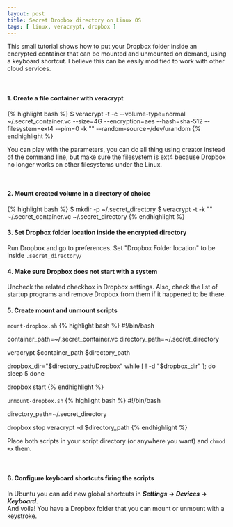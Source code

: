```yaml
---
layout: post
title: Secret Dropbox directory on Linux OS
tags: [ linux, veracrypt, dropbox ]
---
```


This small tutorial shows how to put your Dropbox folder inside an encrypted container that can be mounted and unmounted on demand, using a keyboard shortcut. I believe this can be easily modified to work with other cloud services.

<!--more-->

<br>
<h4>1. Create a file container with veracrypt</h4>
{% highlight bash %}
$ veracrypt -t -c --volume-type=normal ~/.secret_container.vc --size=4G --encryption=aes --hash=sha-512 --filesystem=ext4 --pim=0 -k "" --random-source=/dev/urandom
{% endhighlight %}

You can play with the parameters, you can do all thing using creator instead of the command line, but make sure the filesystem is ext4 because Dropbox no longer works on other filesystems under the Linux.

<br>
<h4>2. Mount created volume in a directory of choice</h4>
{% highlight bash %}
$ mkdir -p ~/.secret_directory
$ veracrypt -t -k ""  ~/.secret_container.vc ~/.secret_directory
{% endhighlight %}

<br>
<h4>3. Set Dropbox folder location inside the encrypted directory</h4>
Run Dropbox and go to preferences. Set "Dropbox Folder location" to be inside <code>.secret_directory/</code>

<br>
<h4>4. Make sure Dropbox does not start with a system</h4>
Uncheck the related checkbox in Dropbox settings. Also, check the list of startup programs and remove Dropbox from them if it happened to be there.

<br>
<h4>5. Create mount and unmount scripts</h4>
<code>mount-dropbox.sh</code>
{% highlight bash %}
#!/bin/bash

container_path=~/.secret_container.vc
directory_path=~/.secret_directory

veracrypt $container_path $directory_path

dropbox_dir="$directory_path/Dropbox"
while [ ! -d "$dropbox_dir" ]; do
    sleep 5
done

dropbox start
{% endhighlight %}

<code>unmount-dropbox.sh</code>
{% highlight bash %}
#!/bin/bash

directory_path=~/.secret_directory

dropbox stop
veracrypt -d $directory_path
{% endhighlight %}

Place both scripts in your script directory (or anywhere you want) and <code>chmod +x</code> them.

<br>
<h4>6. Configure keyboard shortcuts firing the scripts</h4>
In Ubuntu you can add new global shortcuts in <em><strong>Settings -> Devices -> Keyboard</strong></em>.

<br>
And voila! You have a Dropbox folder that you can mount or unmount with a keystroke.

